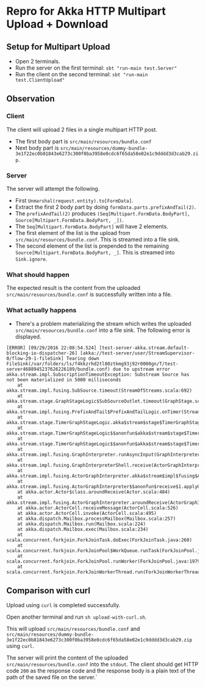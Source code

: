 # Repro for Akka HTTP Multipart Upload + Download

## Setup for Multipart Upload

* Open 2 terminals.
* Run the server on the first terminal: `sbt "run-main test.Server"`
* Run the client on the second terminal: `sbt "run-main test.ClientUpload"`

## Observation

### Client

The client will upload 2 files in a single multipart HTTP post.
* The first body part is `src/main/resources/bundle.conf`
* Next body part is `src/main/resources/dummy-bundle-3e1f22ec0b81843e6273c300f0ba3958e0cdc6f65da58e02e1c9dddd3d3cab29.zip`.

### Server

The server will attempt the following.

* First `Unmarshal(request.entity).to[FormData]`.
* Extract the first 2 body part by doing `formData.parts.prefixAndTail(2)`.
* The `prefixAndTail(2)` produces `(Seq[Multipart.FormData.BodyPart], Source[Multipart.FormData.BodyPart, _])`.
* The `Seq[Multipart.FormData.BodyPart]` will have 2 elements.
* The first element of the list is the upload from `src/main/resources/bundle.conf`. This is streamed into a file sink.
* The second element of the list is prepended to the remaining `Source[Multipart.FormData.BodyPart, _]`. This is streamed into `Sink.ignore`.

### What should happen

The expected result is the content from the uploaded `src/main/resources/bundle.conf` is successfully written into a file.

### What actually happens

* There's a problem materializing the stream which writes the uploaded `src/main/resources/bundle.conf` into a file sink. The following error is displayed.

```
[ERROR] [09/29/2016 22:08:54.524] [test-server-akka.stream.default-blocking-io-dispatcher-26] [akka://test-server/user/StreamSupervisor-0/flow-29-1-fileSink] Tearing down FileSink(/var/folders/ls/f4kkzrhd2tl80ztkmg93j92r0000gn/T/test-server4688945237626226189/bundle.conf) due to upstream error
akka.stream.impl.SubscriptionTimeoutException: Substream Source has not been materialized in 5000 milliseconds
	at akka.stream.impl.fusing.SubSource.timeout(StreamOfStreams.scala:692)
	at akka.stream.stage.GraphStageLogic$SubSourceOutlet.timeout(GraphStage.scala:1062)
	at akka.stream.impl.fusing.PrefixAndTail$PrefixAndTailLogic.onTimer(StreamOfStreams.scala:129)
	at akka.stream.stage.TimerGraphStageLogic.akka$stream$stage$TimerGraphStageLogic$$onInternalTimer(GraphStage.scala:1152)
	at akka.stream.stage.TimerGraphStageLogic$$anonfun$akka$stream$stage$TimerGraphStageLogic$$getTimerAsyncCallback$1.apply(GraphStage.scala:1141)
	at akka.stream.stage.TimerGraphStageLogic$$anonfun$akka$stream$stage$TimerGraphStageLogic$$getTimerAsyncCallback$1.apply(GraphStage.scala:1141)
	at akka.stream.impl.fusing.GraphInterpreter.runAsyncInput(GraphInterpreter.scala:691)
	at akka.stream.impl.fusing.GraphInterpreterShell.receive(ActorGraphInterpreter.scala:419)
	at akka.stream.impl.fusing.ActorGraphInterpreter.akka$stream$impl$fusing$ActorGraphInterpreter$$processEvent(ActorGraphInterpreter.scala:603)
	at akka.stream.impl.fusing.ActorGraphInterpreter$$anonfun$receive$1.applyOrElse(ActorGraphInterpreter.scala:618)
	at akka.actor.Actor$class.aroundReceive(Actor.scala:484)
	at akka.stream.impl.fusing.ActorGraphInterpreter.aroundReceive(ActorGraphInterpreter.scala:529)
	at akka.actor.ActorCell.receiveMessage(ActorCell.scala:526)
	at akka.actor.ActorCell.invoke(ActorCell.scala:495)
	at akka.dispatch.Mailbox.processMailbox(Mailbox.scala:257)
	at akka.dispatch.Mailbox.run(Mailbox.scala:224)
	at akka.dispatch.Mailbox.exec(Mailbox.scala:234)
	at scala.concurrent.forkjoin.ForkJoinTask.doExec(ForkJoinTask.java:260)
	at scala.concurrent.forkjoin.ForkJoinPool$WorkQueue.runTask(ForkJoinPool.java:1339)
	at scala.concurrent.forkjoin.ForkJoinPool.runWorker(ForkJoinPool.java:1979)
	at scala.concurrent.forkjoin.ForkJoinWorkerThread.run(ForkJoinWorkerThread.java:107)
```

## Comparison with curl

Upload using `curl` is completed successfully.

Open another terminal and run `sh upload-with-curl.sh`.

This will upload `src/main/resources/bundle.conf` and `src/main/resources/dummy-bundle-3e1f22ec0b81843e6273c300f0ba3958e0cdc6f65da58e02e1c9dddd3d3cab29.zip` using `curl`.

The server will print the content of the uploaded `src/main/resources/bundle.conf` into the `stdout`. The client should get HTTP code `200` as the response code and the response body is a plain text of the path of the saved file on the server.`
